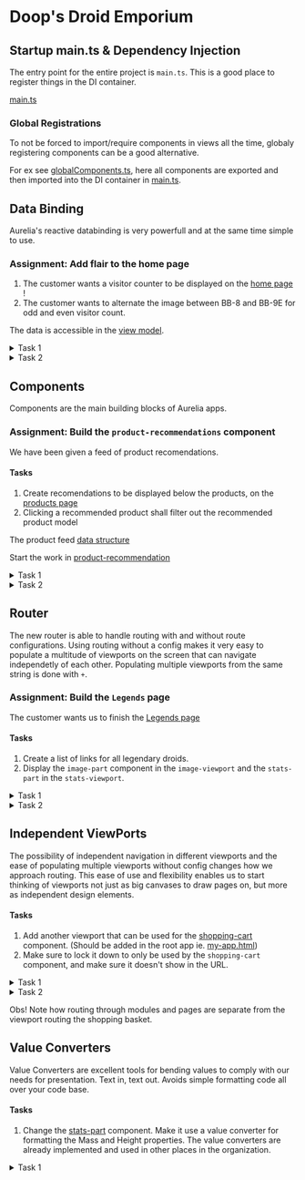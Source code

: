 # Doop's Droid Emporium

## Startup main.ts & Dependency Injection

The entry point for the entire project is `main.ts`. This is a good place to register things in the DI container.

[main.ts](./../src/main.ts)

### Global Registrations

To not be forced to import/require components in views all the time, globaly registering components can be a good alternative.

For ex see [globalComponents.ts](./../src/components/globalComponents.ts), here all components are exported and then imported into the DI container in [main.ts](./../src/main.ts).

## Data Binding

Aurelia's reactive databinding is very powerfull and at the same time simple to use.

### Assignment: Add flair to the home page

1. The customer wants a visitor counter to be displayed on the [home page](./../src/modules/home/home-page.html) !
2. The customer wants to alternate the image between BB-8 and BB-9E for odd and even visitor count.

The data is accessible in the [view model](./../src/modules/home/home-page.ts).

<details>
<summary>Task 1</summary>

```html
<div class="visitors">
  Visitors: ${visitors}
</div>
```

</details>

<details>
<summary>Task 2</summary>

Data bind the src of the img.

```html
<img src.bind="imgSource" />
```

</details>

## Components

Components are the main building blocks of Aurelia apps.

### Assignment: Build the `product-recommendations` component

We have been given a feed of product recomendations.

#### Tasks

1. Create recomendations to be displayed below the products, on the [products page](./../src/modules/products/products-page.html)
2. Clicking a recommended product shall filter out the recommended product model

The product feed [data structure](./../data/product-recommendations.json)

Start the work in [product-recommendation](./../src\components\product-recommendation\product-recommendation.html)

<details>
<summary>Task 1</summary>

```html
<img src.bind="imgSource" />

<div class="product-name">${item.productName}</div>

<blockquote>
  ${item.quote}
  <div class="user">- <em>${item.user}</em></div>
</blockquote>
```

</details>

<details>
<summary>Task 2</summary>

```typescript
click.trigger = "filterProduct(item.productName)";
```

</details>

## Router

The new router is able to handle routing with and without route configurations. Using routing without a config makes it very easy to populate a multitude of viewports on the screen that can navigate independetly of each other. Populating multiple viewports from the same string is done with `+`.

### Assignment: Build the `Legends` page

The customer wants us to finish the [Legends page](./../src/modules/legends/legends-page.html)

#### Tasks

1. Create a list of links for all legendary droids.
2. Display the `image-part` component in the `image-viewport` and the `stats-part` in the `stats-viewport`.

<details>
<summary>Task 1</summary>

```html
<div class="legend" repeat.for="legend of legends">
  <a>
    <h1>${legend.name}</h1>
  </a>
</div>
```

</details>

<details>
<summary>Task 2</summary>

```html
goto="image-part(${legend.name})@image-viewport+stats-part(${legend.name})@stats-viewport"
```

</details>

## Independent ViewPorts

The possibility of independent navigation in different viewports and the ease of populating multiple viewports without config changes how we approach routing. This ease of use and flexibility enables us to start thinking of viewports not just as big canvases to draw pages on, but more as independent design elements.

#### Tasks

1. Add another viewport that can be used for the [shopping-cart](./../src\components\shopping-cart\shopping-cart.html) component. (Should be added in the root app ie. [my-app.html](./../src/my-app.html))
2. Make sure to lock it down to only be used by the `shopping-cart` component, and make sure it doesn't show in the URL.

<details>
<summary>Task 1</summary>

```html
<au-viewport></au-viewport>
```

</details>

<details>
<summary>Task 2</summary>

```html
<au-viewport
  default="shopping-cart"
  used-by="shopping-cart"
  no-link
></au-viewport>
```

</details>

Obs! Note how routing through modules and pages are separate from the viewport routing the shopping basket.

## Value Converters

Value Converters are excellent tools for bending values to comply with our needs for presentation. Text in, text out. Avoids simple formatting code all over your code base.

#### Tasks

1. Change the [stats-part](./../src/modules/legends/components/stats/stats-part.html) component. Make it use a value converter for formatting the Mass and Height properties. The value converters are already implemented and used in other places in the organization.

<details>
<summary>Task 1</summary>

```html
<div class="stat-row">
  <span class="label">Mass</span>
  <span class="value">${legend.mass | massFormater}</span>
</div>

<div class="stat-row">
  <span class="label">Height</span>
  <span class="value">${legend.height | lengthFormater}</span>
</div>
```

</details>
